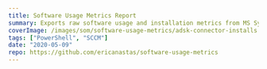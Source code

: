 ```yaml
---
title: Software Usage Metrics Report
summary: Exports raw software usage and installation metrics from MS System Center Configuration Manager over a specified time span to a CSV file.
coverImage: /images/som/software-usage-metrics/adsk-connector-installs.png
tags: ["PowerShell", "SCCM"]
date: "2020-05-09"
repo: https://github.com/ericanastas/software-usage-metrics
---
```

